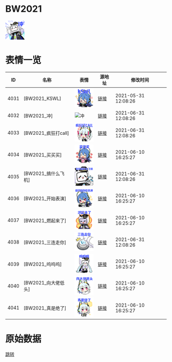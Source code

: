 # BW2021

<img src="./cover.png" height="60" alt="cover" />

# 表情一览

|ID|名称|表情|源地址|修改时间|
|----|----|----|----|----|
|4031|[BW2021_KSWL]|<img src="./pic/004031_%5BBW2021_KSWL%5D.png" height="60" alt="KSWL"/>|[链接](http://i0.hdslb.com/bfs/emote/5da7b5c31b0cd0ebaeaca4a3952d81e04fd1d9fd.png)|2021-05-31 12:08:26|
|4032|[BW2021_冲]|<img src="./pic/004032_%5BBW2021_冲%5D.png" height="60" alt="冲"/>|[链接](http://i0.hdslb.com/bfs/emote/b33e24ff262ea69ce625338f5b5f898627ad8e41.png)|2021-06-31 12:08:26|
|4033|[BW2021_疯狂打call]|<img src="./pic/004033_%5BBW2021_疯狂打call%5D.png" height="60" alt="疯狂打call"/>|[链接](http://i0.hdslb.com/bfs/emote/901f5897333be2cdb7424298ad348960ed3e5b44.png)|2021-06-31 12:08:26|
|4034|[BW2021_买买买]|<img src="./pic/004034_%5BBW2021_买买买%5D.png" height="60" alt="买买买"/>|[链接](http://i0.hdslb.com/bfs/emote/9be2c3259641cb6c2dd31b4a55ad269f6afc7a5b.png)|2021-06-10 16:25:27|
|4035|[BW2021_搞什么飞机]|<img src="./pic/004035_%5BBW2021_搞什么飞机%5D.png" height="60" alt="搞什么飞机"/>|[链接](http://i0.hdslb.com/bfs/emote/cc4f855691a2acc2ac9c5b493d0e274b0f610d71.png)|2021-06-31 12:08:26|
|4036|[BW2021_开始表演]|<img src="./pic/004036_%5BBW2021_开始表演%5D.png" height="60" alt="开始表演"/>|[链接](http://i0.hdslb.com/bfs/emote/a53593c47b060397af86670d92f7a169ac6e225f.png)|2021-06-10 16:25:27|
|4037|[BW2021_燃起来了]|<img src="./pic/004037_%5BBW2021_燃起来了%5D.png" height="60" alt="燃起来了"/>|[链接](http://i0.hdslb.com/bfs/emote/1952de12840305ff16cbcca487a02ba8290d695a.png)|2021-06-10 16:25:27|
|4038|[BW2021_三连走你]|<img src="./pic/004038_%5BBW2021_三连走你%5D.png" height="60" alt="三连走你"/>|[链接](http://i0.hdslb.com/bfs/emote/ab9d53e6bc1952be149b84a26a9335d8bd21397e.png)|2021-06-31 12:08:26|
|4039|[BW2021_呜呜呜]|<img src="./pic/004039_%5BBW2021_呜呜呜%5D.png" height="60" alt="呜呜呜"/>|[链接](http://i0.hdslb.com/bfs/emote/3c49e64f07fcbcc2de408cac256e6835561237b7.png)|2021-06-10 16:25:27|
|4040|[BW2021_向大佬低头]|<img src="./pic/004040_%5BBW2021_向大佬低头%5D.png" height="60" alt="向大佬低头"/>|[链接](http://i0.hdslb.com/bfs/emote/3eaa6fc734e22fae6f06c12bfb325f371218604d.png)|2021-06-10 16:25:27|
|4041|[BW2021_真是绝了]|<img src="./pic/004041_%5BBW2021_真是绝了%5D.png" height="60" alt="真是绝了"/>|[链接](http://i0.hdslb.com/bfs/emote/f1f8a062b4dfbbb744a5c15578d2dd69e528167c.png)|2021-06-10 16:25:27|

# 原始数据

[跳转](./raw.json)

